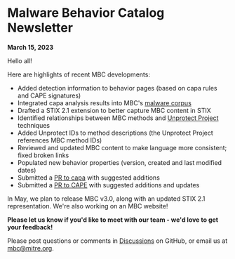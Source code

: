# <a name="faq"></a>Malware Behavior Catalog Newsletter # 
**March 15, 2023**

Hello all!

Here are highlights of recent MBC developments:

* Added detection information to behavior pages (based on capa rules and CAPE signatures)
* Integrated capa analysis results into MBC's [malware corpus](../xample-malware/README.md)
* Drafted a STIX 2.1 extension to better capture MBC content in STIX
* Identified relationships between MBC methods and [Unprotect Project](https://www.unprotect.it/) techniques
* Added Unprotect IDs to method descriptions (the Unprotect Project references MBC method IDs)
* Reviewed and updated MBC content to make language more consistent; fixed broken links
* Populated new behavior properties (version, created and last modified dates)
* Submitted a [PR to capa](https://github.com/mandiant/capa-rules/pull/674) with suggested additions
* Submitted a [PR to CAPE](https://github.com/CAPESandbox/community/pull/344) with suggested additions and updates

In May, we plan to release MBC v3.0, along with an updated STIX 2.1 representation. We're also working on an MBC website!

**Please let us know if you'd like to meet with our team - we'd love to get your feedback!**

Please post questions or comments in [Discussions](https://github.com/MBCProject/mbc-markdown/discussions) on GitHub, or email us at mbc@mitre.org. 
